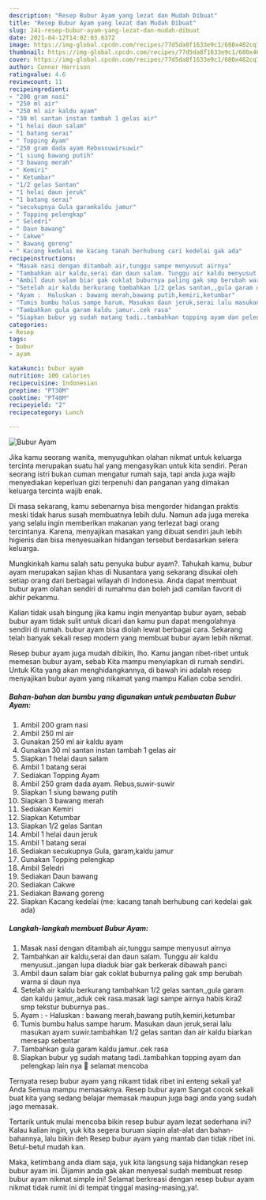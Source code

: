 ```yaml
---
description: "Resep Bubur Ayam yang lezat dan Mudah Dibuat"
title: "Resep Bubur Ayam yang lezat dan Mudah Dibuat"
slug: 241-resep-bubur-ayam-yang-lezat-dan-mudah-dibuat
date: 2021-04-12T14:02:03.637Z
image: https://img-global.cpcdn.com/recipes/77d5da8f1633e9c1/680x482cq70/bubur-ayam-foto-resep-utama.jpg
thumbnail: https://img-global.cpcdn.com/recipes/77d5da8f1633e9c1/680x482cq70/bubur-ayam-foto-resep-utama.jpg
cover: https://img-global.cpcdn.com/recipes/77d5da8f1633e9c1/680x482cq70/bubur-ayam-foto-resep-utama.jpg
author: Connor Harrison
ratingvalue: 4.6
reviewcount: 11
recipeingredient:
- "200 gram nasi"
- "250 ml air"
- "250 ml air kaldu ayam"
- "30 ml santan instan tambah 1 gelas air"
- "1 helai daun salam"
- "1 batang serai"
- " Topping Ayam"
- "250 gram dada ayam Rebussuwirsuwir"
- "1 siung bawang putih"
- "3 bawang merah"
- " Kemiri"
- " Ketumbar"
- "1/2 gelas Santan"
- "1 helai daun jeruk"
- "1 batang serai"
- "secukupnya Gula garamkaldu jamur"
- " Topping pelengkap"
- " Seledri"
- " Daun bawang"
- " Cakwe"
- " Bawang goreng"
- " Kacang kedelai me kacang tanah berhubung cari kedelai gak ada"
recipeinstructions:
- "Masak nasi dengan ditambah air,tunggu sampe menyusut airnya"
- "Tambahkan air kaldu,serai dan daun salam. Tunggu air kaldu menyusut..jangan lupa diaduk biar gak berkerak dibawah panci"
- "Ambil daun salam biar gak coklat buburnya paling gak smp berubah warna si daun nya"
- "Setelah air kaldu berkurang tambahkan 1/2 gelas santan,,gula garam dan kaldu jamur,,aduk cek rasa.masak lagi sampe airnya habis kira2 smp tekstur buburnya pas.."
- "Ayam :  Haluskan : bawang merah,bawang putih,kemiri,ketumbar"
- "Tumis bumbu halus sampe harum. Masukan daun jeruk,serai lalu masukan ayam suwir.tambahkan 1/2 gelas santan dan air kaldu biarkan meresap sebentar"
- "Tambahkan gula garam kaldu jamur..cek rasa"
- "Siapkan bubur yg sudah matang tadi..tambahkan topping ayam dan pelengkap lain nya 🙂 selamat mencoba"
categories:
- Resep
tags:
- bubur
- ayam

katakunci: bubur ayam 
nutrition: 100 calories
recipecuisine: Indonesian
preptime: "PT30M"
cooktime: "PT48M"
recipeyield: "2"
recipecategory: Lunch

---
```



![Bubur Ayam](https://img-global.cpcdn.com/recipes/77d5da8f1633e9c1/680x482cq70/bubur-ayam-foto-resep-utama.jpg)

Jika kamu seorang wanita, menyuguhkan olahan nikmat untuk keluarga tercinta merupakan suatu hal yang mengasyikan untuk kita sendiri. Peran seorang istri bukan cuman mengatur rumah saja, tapi anda juga wajib menyediakan keperluan gizi terpenuhi dan panganan yang dimakan keluarga tercinta wajib enak.

Di masa  sekarang, kamu sebenarnya bisa mengorder hidangan praktis meski tidak harus susah membuatnya lebih dulu. Namun ada juga mereka yang selalu ingin memberikan makanan yang terlezat bagi orang tercintanya. Karena, menyajikan masakan yang dibuat sendiri jauh lebih higienis dan bisa menyesuaikan hidangan tersebut berdasarkan selera keluarga. 



Mungkinkah kamu salah satu penyuka bubur ayam?. Tahukah kamu, bubur ayam merupakan sajian khas di Nusantara yang sekarang disukai oleh setiap orang dari berbagai wilayah di Indonesia. Anda dapat membuat bubur ayam olahan sendiri di rumahmu dan boleh jadi camilan favorit di akhir pekanmu.

Kalian tidak usah bingung jika kamu ingin menyantap bubur ayam, sebab bubur ayam tidak sulit untuk dicari dan kamu pun dapat mengolahnya sendiri di rumah. bubur ayam bisa diolah lewat berbagai cara. Sekarang telah banyak sekali resep modern yang membuat bubur ayam lebih nikmat.

Resep bubur ayam juga mudah dibikin, lho. Kamu jangan ribet-ribet untuk memesan bubur ayam, sebab Kita mampu menyiapkan di rumah sendiri. Untuk Kita yang akan menghidangkannya, di bawah ini adalah resep menyajikan bubur ayam yang nikamat yang mampu Kalian coba sendiri.

<!--inarticleads1-->

##### Bahan-bahan dan bumbu yang digunakan untuk pembuatan Bubur Ayam:

1. Ambil 200 gram nasi
1. Ambil 250 ml air
1. Gunakan 250 ml air kaldu ayam
1. Gunakan 30 ml santan instan tambah 1 gelas air
1. Siapkan 1 helai daun salam
1. Ambil 1 batang serai
1. Sediakan  Topping Ayam
1. Ambil 250 gram dada ayam. Rebus,suwir-suwir
1. Siapkan 1 siung bawang putih
1. Siapkan 3 bawang merah
1. Sediakan  Kemiri
1. Siapkan  Ketumbar
1. Siapkan 1/2 gelas Santan
1. Ambil 1 helai daun jeruk
1. Ambil 1 batang serai
1. Sediakan secukupnya Gula, garam,kaldu jamur
1. Gunakan  Topping pelengkap
1. Ambil  Seledri
1. Sediakan  Daun bawang
1. Sediakan  Cakwe
1. Sediakan  Bawang goreng
1. Siapkan  Kacang kedelai (me: kacang tanah berhubung cari kedelai gak ada)




<!--inarticleads2-->

##### Langkah-langkah membuat Bubur Ayam:

1. Masak nasi dengan ditambah air,tunggu sampe menyusut airnya
1. Tambahkan air kaldu,serai dan daun salam. Tunggu air kaldu menyusut..jangan lupa diaduk biar gak berkerak dibawah panci
1. Ambil daun salam biar gak coklat buburnya paling gak smp berubah warna si daun nya
1. Setelah air kaldu berkurang tambahkan 1/2 gelas santan,,gula garam dan kaldu jamur,,aduk cek rasa.masak lagi sampe airnya habis kira2 smp tekstur buburnya pas..
1. Ayam :  - Haluskan : bawang merah,bawang putih,kemiri,ketumbar
1. Tumis bumbu halus sampe harum. Masukan daun jeruk,serai lalu masukan ayam suwir.tambahkan 1/2 gelas santan dan air kaldu biarkan meresap sebentar
1. Tambahkan gula garam kaldu jamur..cek rasa
1. Siapkan bubur yg sudah matang tadi..tambahkan topping ayam dan pelengkap lain nya 🙂 selamat mencoba




Ternyata resep bubur ayam yang nikamt tidak ribet ini enteng sekali ya! Anda Semua mampu memasaknya. Resep bubur ayam Sangat cocok sekali buat kita yang sedang belajar memasak maupun juga bagi anda yang sudah jago memasak.

Tertarik untuk mulai mencoba bikin resep bubur ayam lezat sederhana ini? Kalau kalian ingin, yuk kita segera buruan siapin alat-alat dan bahan-bahannya, lalu bikin deh Resep bubur ayam yang mantab dan tidak ribet ini. Betul-betul mudah kan. 

Maka, ketimbang anda diam saja, yuk kita langsung saja hidangkan resep bubur ayam ini. Dijamin anda gak akan menyesal sudah membuat resep bubur ayam nikmat simple ini! Selamat berkreasi dengan resep bubur ayam nikmat tidak rumit ini di tempat tinggal masing-masing,ya!.

